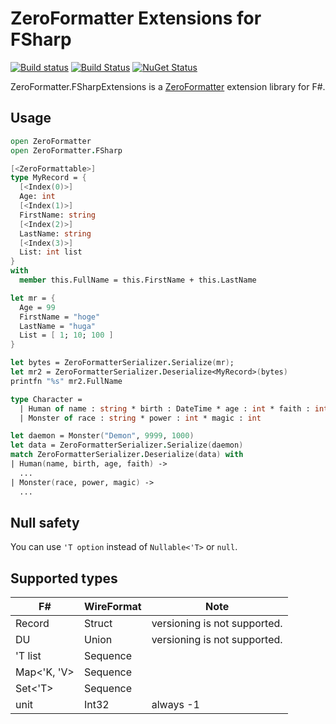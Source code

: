 # ZeroFormatter Extensions for FSharp

[![Build status](https://ci.appveyor.com/api/projects/status/8471jv6ayhgfvcpr/branch/master?svg=true)](https://ci.appveyor.com/project/pocketberserker/zeroformatter-fsharpextensions/branch/master)
[![Build Status](https://travis-ci.org/pocketberserker/ZeroFormatter.FSharpExtensions.svg?branch=master)](https://travis-ci.org/pocketberserker/ZeroFormatter.FSharpExtensions)
[![NuGet Status](http://img.shields.io/nuget/v/ZeroFormatter.FSharpExtensions.svg?style=flat)](https://www.nuget.org/packages/ZeroFormatter.FSharpExtensions/)

ZeroFormatter.FSharpExtensions is a [ZeroFormatter](https://github.com/neuecc/ZeroFormatter) extension library for F#.

## Usage

```fsharp
open ZeroFormatter
open ZeroFormatter.FSharp

[<ZeroFormattable>]
type MyRecord = {
  [<Index(0)>]
  Age: int
  [<Index(1)>]
  FirstName: string
  [<Index(2)>]
  LastName: string
  [<Index(3)>]
  List: int list
}
with
  member this.FullName = this.FirstName + this.LastName

let mr = {
  Age = 99
  FirstName = "hoge"
  LastName = "huga"
  List = [ 1; 10; 100 ]
}

let bytes = ZeroFormatterSerializer.Serialize(mr);
let mr2 = ZeroFormatterSerializer.Deserialize<MyRecord>(bytes)
printfn "%s" mr2.FullName

type Character =
  | Human of name : string * birth : DateTime * age : int * faith : int
  | Monster of race : string * power : int * magic : int

let daemon = Monster("Demon", 9999, 1000)
let data = ZeroFormatterSerializer.Serialize(daemon)
match ZeroFormatterSerializer.Deserialize(data) with
| Human(name, birth, age, faith) ->
  ...
| Monster(race, power, magic) ->
  ...
```

## Null safety

You can use `'T option` instead of `Nullable<'T>` or `null`.

## Supported types

| F# | WireFormat | Note |
| --- | ---------- | ---- |
| Record | Struct | versioning is not supported. |
| DU | Union | versioning is not supported. |
| 'T list | Sequence | |
| Map<'K, 'V> | Sequence | |
| Set<'T> | Sequence | |
| unit | Int32 | always -1 |

